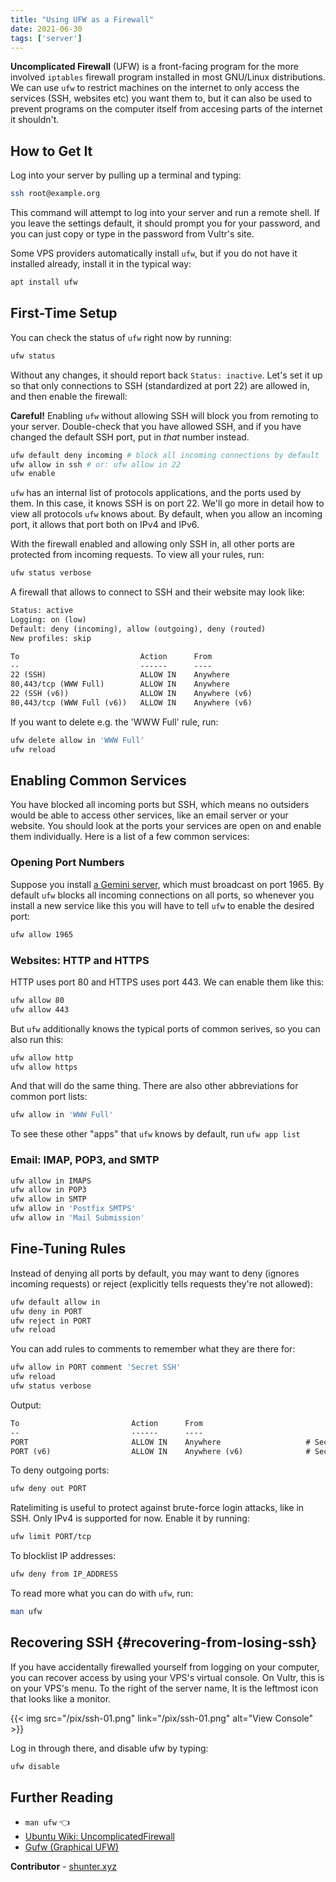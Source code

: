 ```yaml
---
title: "Using UFW as a Firewall"
date: 2021-06-30
tags: ['server']
---
```

**Uncomplicated Firewall** (UFW) is a front-facing program for the more
involved `iptables` firewall program installed in most GNU/Linux
distributions. We can use `ufw` to restrict machines on the internet to
only access the services (SSH, websites etc) you want them to, but it
can also be used to prevent programs on the computer itself from
accesing parts of the internet it shouldn\'t.

## How to Get It

Log into your server by pulling up a terminal and typing:

```sh
ssh root@example.org
```

This command will attempt to log into your server and run a remote
shell. If you leave the settings default, it should prompt you for your
password, and you can just copy or type in the password from Vultr\'s
site.

Some VPS providers automatically install `ufw`, but if you do not have
it installed already, install it in the typical way:

```sh
apt install ufw
```

## First-Time Setup

You can check the status of `ufw` right now by running:

```sh
ufw status
```

Without any changes, it should report back `Status: inactive`. Let\'s
set it up so that only connections to SSH (standardized at port 22) are
allowed in, and then enable the firewall:

**Careful!** Enabling `ufw` without allowing SSH will block you from
remoting to your server. Double-check that you have allowed SSH, and if
you have changed the default SSH port, put in *that* number instead.

```sh
ufw default deny incoming # block all incoming connections by default
ufw allow in ssh # or: ufw allow in 22
ufw enable
```

`ufw` has an internal list of protocols applications, and the ports used
by them. In this case, it knows SSH is on port 22. We\'ll go more in
detail how to view all protocols `ufw` knows about. By default, when you
allow an incoming port, it allows that port both on IPv4 and IPv6.

With the firewall enabled and allowing only SSH in, all other ports are
protected from incoming requests. To view all your rules, run:

```sh
ufw status verbose
```

A firewall that allows to connect to SSH and their website may look
like:

```txt
Status: active
Logging: on (low)
Default: deny (incoming), allow (outgoing), deny (routed)
New profiles: skip

To                           Action      From
--                           ------      ----
22 (SSH)                     ALLOW IN    Anywhere
80,443/tcp (WWW Full)        ALLOW IN    Anywhere
22 (SSH (v6))                ALLOW IN    Anywhere (v6)
80,443/tcp (WWW Full (v6))   ALLOW IN    Anywhere (v6)
```

If you want to delete e.g. the \'WWW Full\' rule, run:

```sh
ufw delete allow in 'WWW Full'
ufw reload
```

## Enabling Common Services

You have blocked all incoming ports but SSH, which means no outsiders
would be able to access other services, like an email server or your
website. You should look at the ports your services are open on and
enable them individually. Here is a list of a few common services:

### Opening Port Numbers

Suppose you install [a Gemini server](/gemini), which must broadcast
on port 1965. By default `ufw` blocks all incoming connections on all
ports, so whenever you install a new service like this you will have to
tell `ufw` to enable the desired port:

```sh
ufw allow 1965
```

### Websites: HTTP and HTTPS

HTTP uses port 80 and HTTPS uses port 443. We can enable them like this:

```sh
ufw allow 80
ufw allow 443
```

But `ufw` additionally knows the typical ports of common serives, so you
can also run this:

```sh
ufw allow http
ufw allow https
```

And that will do the same thing. There are also other abbreviations for
common port lists:

```sh
ufw allow in 'WWW Full'
```

To see these other \"apps\" that `ufw` knows by default, run
`ufw app list`

### Email: IMAP, POP3, and SMTP

```sh
ufw allow in IMAPS
ufw allow in POP3
ufw allow in SMTP
ufw allow in 'Postfix SMTPS'
ufw allow in 'Mail Submission'
```

## Fine-Tuning Rules

Instead of denying all ports by default, you may want to deny (ignores
incoming requests) or reject (explicitly tells requests they\'re not
allowed):

```sh
ufw default allow in
ufw deny in PORT
ufw reject in PORT
ufw reload
```

You can add rules to comments to remember what they are there for:

```sh
ufw allow in PORT comment 'Secret SSH'
ufw reload
ufw status verbose
```

Output:

```txt
To                         Action      From
--                         ------      ----
PORT                       ALLOW IN    Anywhere                   # Secret SSH
PORT (v6)                  ALLOW IN    Anywhere (v6)              # Secret SSH
```

To deny outgoing ports:

```sh
ufw deny out PORT
```

Ratelimiting is useful to protect against brute-force login attacks,
like in SSH. Only IPv4 is supported for now. Enable it by running:

```sh
ufw limit PORT/tcp
```

To blocklist IP addresses:

```sh
ufw deny from IP_ADDRESS
```

To read more what you can do with `ufw`, run:

```sh
man ufw
```

## Recovering SSH {#recovering-from-losing-ssh}

If you have accidentally firewalled yourself from logging on your
computer, you can recover access by using your VPS\'s virtual console.
On Vultr, this is on your VPS\'s menu. To the right of the server name,
It is the leftmost icon that looks like a monitor.

{{< img src="/pix/ssh-01.png"  link="/pix/ssh-01.png" alt="View Console" >}}

Log in through there, and disable ufw by typing:

```sh
ufw disable
```

## Further Reading

-   `man ufw` 👈
-   [Ubuntu Wiki:
    UncomplicatedFirewall](https://wiki.ubuntu.com/UncomplicatedFirewall)
-   [Gufw (Graphical UFW)](https://help.ubuntu.com/community/Gufw)

**Contributor** - [shunter.xyz](https://shunter.xyz)
